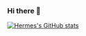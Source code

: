 ### Hi there 👋


[![Hermes's GitHub stats](https://github-readme-stats.vercel.app/api?username=hermes926&count_private=true&theme=dark)](https://github.com/anuraghazra/github-readme-stats)
<!--
**hermes926/hermes926** is a ✨ _special_ ✨ repository because its `README.md` (this file) appears on your GitHub profile.

Here are some ideas to get you started:

- 🔭 I’m currently working on ...
- 🌱 I’m currently learning ...
- 👯 I’m looking to collaborate on ...
- 🤔 I’m looking for help with ...
- 💬 Ask me about ...
- 📫 How to reach me: ...
- 😄 Pronouns: ...
- ⚡ Fun fact: ...
-->
